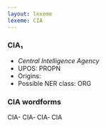 ```yaml
---
layout: lexeme
lexeme: CIA
---
```


###  CIA₁

* _Central Intelligence Agency_
* UPOS:  PROPN
* Origins: 
* Possible NER class:  ORG


### CIA wordforms

CIA-
CIA‐
CIA‑
CIA

